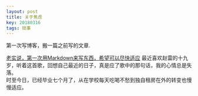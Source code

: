 ```yaml
---
layout: post
title: 关于焦虑
key: 20180316
tags: 琐事
---
```


第一次写博客，搬一篇之前写的文章.

<!--more-->

<u>老实说，第一次用Markdown来写东西，希望可以尽快适应</u>
最近喜欢赵雷的十九岁，听着这首歌，回想自己最近的日子，真是应了歌中的那句话，我的心情总是失落。  
时至今日，已经毕业七个月了，从在学校每天吃喝不愁到独自租房在外的转变也慢慢适应。  
